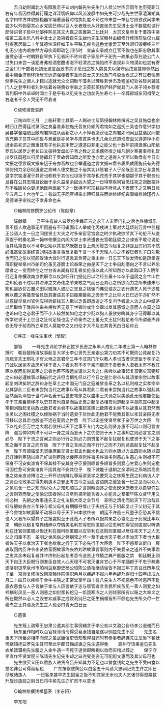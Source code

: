 <!-- { "loadSidebar": true } -->
　　吾自幼则闻北方有醇雅君子曰刘内翰先生先生门人侯公世杰吾同年也历宪职江右有年吾因益得其行履之详深切叹仰以风流波靡中如先生可少哉先生世家澶渊矩其名字曰中方体貌魁梧器宇凝重垂髫时恪执礼度不苟过市未尝一举目它顾孜孜问学未尝少以外物婴其心乡党固巳待以巨人长者既长从好直张先生受进士业不数载就试行部侍讲曾子启中允邹仲熙见其文大嘉之拔置第二比廷对　太宗文皇帝复于羣策中亲擢第二盖永乐八科中北士之及第者自先生始也先生官翰林由编修升修撰前后仅九载引疾家居踰二十年其德性温粹如玉生平殊无疾言遽色尤孝爱天至外艰归毁瘠终三年礼无少违内艰亦然方母疾闻即疏乞归侍时　宣庙实录成立迁官不俟也在职忠敬其事虽微必谨一时朝野自宰执下见者罔不称曰君子家居严于祀先一疏果必荐扫迹公门人过失口未尝一谈犯者弗校酒愈酣语滋不轻清苦之操始终不渝视非义物漠如也尝有寄之金□□千数者死初无遗言亟致书其子悉归之故人魏良夫以蒲守远戌窘甚即恻然出囊中赐金济焉环所居无远迩强梗者率革而良士夫无论及门与否佥表式之有过者恒栗然惧先生之闻人才籍以造就尤众文词黜华藻务以理胜若世杰及程鉴纪钦谷琰刘辅其门人之登甲科者刘珙张着谷瑛黄钦李新之卫英彭英杨俨韩俨俊其门人弟子领乡荐者皆列职中外卓卓时闻士于是乎有以见先生之功矣先生寿七十一卒葬郡城东冈祖茔之右送者千余人哭无不尽哀者 

　　○施修撰盘哀辞 

　　正统四年三月　上临轩策士其第一人赐进士及第授翰林修撰苏之吴县施盘也余时归江西得廷试录阅之良喜盖非独施氏吾友侍郎周君恂如之巡抚三吴也作意兴学初吴县学舍隘陋且敝周君择胜从而新之小人不怿者造谤诬之周君如罔闻且益选民间俊秀充弟子员其中而盘与焉至是亦吴学与周君喜也无几余北还道淮安盘父遵道棹小舟迓余虽初识之而重其有子也执其手贺之遵道曰非走之能父也十数年前携盘客山阳依罗氏以居罗之老长曰文振特爱盘如子育之教之又求儒师授之经凡朝夕寒暑事师礼皆出罗氏既冠以归吴侍郎君于罗故尝知盘之所爱也亦爱之遂得入学所以致盘有今日实文振之德言既文振来迓于舟亦吾故也余举遵道之言文振曰盘令质夙成固施氏有先德铎何预力余窃叹遵道之弗昧人德文振之不居其功非皆君子人乎余既至北京日与盘处盘字宗铭濯濯乎其资也秩秩乎其仪也坦坦乎其存也孜孜乎其学也颛颛乎其于职务也旦暮在公其志端且锐而于余久益亲余固远大望之一日得寒疾同官悉往视之则医投补剂不胜困矣众更求他医两医欲下之一医持不可宗铭拒不听竟从下者既下之又明日竟卒五月二十六也年二十有四无子同官相率出赙归其丧而始终经纪丧事编修徐瑾行人吴德嗟乎宗铭之不幸非命也夫 

　　○翰林院修撰罗公伦传（陈献章） 

　　陈献章 
　　吾平生有故人曰罗伦字彝正吉之永丰人宋罗门礼之后也性慷慨乐善不疑人欺遇事无所回避有不可辄面斥人举成化丙戌进士策对大廷顷刻万言中引程正公语人主一日之间接贤士大夫之时多亲宦官宫妾之时少执政欲节其下句伦不从直声震于时奏名第一翰林修撰会内阁大学士李贤遭丧去官朝廷留之台谏皆不敢论说伦诣其私第告以不可李公始以其言然既数日复上疏历陈古今起复之非是且曰如其不然必准富弼故事终丧刘珙故事言事反复数千言一本于天理人心之不容巳者孔子曰勿欺也而犯之伦以犯颜敢谏大救时行道急其负荷之重未尝一日忘天下故发愤如是疏奏遂落职提举泉州市舶司伦虽见逐而士论益荣之由是天下之士争自刮磨向之不言以养忠厚者之一变而终伦之世台省未闻有起复者矣伦虽以此人所知然亦以此取□于人明年召还复修撰改南京供职寻以疾辞归开门授徒日以注经业垂十年卒于退居之金牛山世之知伦者不过以其滂沛之文奇伟之节果敢之气而巳至其心之所欲而力之所未逮未尽知也尝欲仿古置义田以赡族人或助之堂食之钱谢而弗受或衣之衣行遇乞人死于途辄解以覆之客晨至留具饭其妻语其子曰瓶粟罄矣之旁舍干之比举火日巳近午亦旷然不以意提举泉州官例应得折薪钱其人欺以乏告即放遣之不复问予尝遣人访之山中结茅以居取给于陇亩往来共樵牧若无意于世者时或作文章以发其感慨之意而人亦莫之知也论曰伦之必君子而不小人较然矣如伦之才少贬以狥人虽欲穷晦其身宁可得耶以其所学进说于上世目之狂何足怪也孟子称豪杰之士虽无文王犹兴若伦者今所谓豪杰非欤无导于前而所立卓然人莫能夺之又曰伦才大不及志其青天白日足称云 

　　○序正一峰先生事状（邹智） 

　　邹智 
　　一峰先生讳伦字彝正姓罗氏吉之永丰人成化二年进士第一入翰林修撰时　朝廷援杨漙故事起复大学士李公贤先王亲诣公第力劝其不可既而公竟起复乃抗疏言先王制礼子有父母之丧君命三年不过其门所以教人孝也古者求忠臣于孝子之门诚以居家孝故忠可移于君人子者未有不孝于亲而能忠于君者也人君者未有不教其臣以孝而能得其臣之忠者也臣不暇远举请以宋言之仁宗尝以故事起复富弼矣富弼辞之曰何必遵故事以狥前代之非但当据礼经以行今日之是仁宗卒从其请孝宗尝以故事起复刘珙矣珙之辞曰身在草土之中国无门庭之寇难冒金革之名以私利禄之实孝宗卒允其辞此二臣者未尝狥当代之故事以苟从其君此二君者未尝狥当代之故事以强起其臣然而功泽加于当时声名垂于后世史笔侈之以盛事士夫诵之以美谈此无他君能使臣孝于其亲臣能移孝以忠其君也自是而后史嵩之起复丞相贾似道起复平章陈宜中起复宰相刘黻起复执政此数君者未尝不以故事起其臣此数臣者未尝不以故事从其君然而生灵以之困社稷之以倾贻祸于当时遗臭于后世此无他君不能教其臣以孝其亲臣无孝可移以忠其君也殷鉴不远在夏后之世愿　陛下以宋鉴使贤尽孝于亲万世之大臣　陛下以礼处臣万世之大君若欲任以天下之事不专门内之私则贤身虽不可起口则可言宜降　温旨俾如刘珙不可以一身之戚而忘天下之忧使贤于天下之事知之则必言言之则必尽　陛下于贤之言闻之则必行行之则必力则贤虽不起复犹起复也使贤于天下之事知之而不言言之而有隐　陛下于贤之言闻之而不行行之而不力则贤虽起复犹不起复也　陛下毋谓庙堂无贤臣庶臣无贤士君盂也臣水也盂方则水随以方盂圆则水随以圆君好谏则臣随以直君好谀则臣随以佞臣直则忤旨多忤旨多则恶心生恶心生则禄不可保身不可安矣谁肯不保其禄不安其身乎臣佞则顺旨多顺旨多则爱心生爱心生则宠愈可固位愈可安矣谁肯不固其宠不安其位乎　陛下诚能于退朝之余清闲之燕略崇高贵重之势亲直谅博洽之士开怀访纳降礼尊延讲圣学之要究治之序察生民之利病访人才之贤否论政事之得失明道术之邪正考古今之治乱咨边防之缓急舍一巳之见而以众人之见见舍一巳之知而以众人之知知顺旨之言则察面逐之使贡谀保宠者无以自容忤旨之言则容而受之使愉忠国者得以自尽则贤所能言者人亦能言之羣策毕陈众贤毕用又何必拘　先朝之故事违先王之礼法损大臣之全节亏　圣明之清化而后天下可治哉且妇与舅姑丧亦三年孙与祖父母礼有期服夺情止于夫初无与于妇起复止于父初无于其子今舍馆如故妻孥不动将以号于天下曰本欲终丧　朝廷不许虽三尺童子臣恐其不信也人父者所以望其子之报岂拟至于此哉人子者所以报其亲之心岂忍至于此哉比年以来　朝廷以起复常典缙绅以夺情美名利在得恩则匿服以受恩利在得官则匿服以听选利在迁官则匿服以俟迁利在掇科则匿服以应举利在贪赃则匿服以居任率天下之人无父之归臣不忍　圣明之世风俗之弊纲常之坏一至于此也天子者以孝治天下者也大臣者佐天子以孝治天下者也欲孝之行于天下必先行于大臣愿　陛下不惑羣议断自　宸衷取回内臣许令李贤依富弼故事终丧依刘珙故事言事则内不失爱亲之道外不失事君之忠其余未起复者并许终制巳起复者悉令追丧止夺情之典严匿服之禁　朝廷既正则天下自正大臣既行则羣臣自效人心天理不可冺灭谁肯甘心于不孝腼颜于不忠乎疏奏遂落职提举泉州市舶司监察御史杨公琅陈公选相继请留皆不报三年丁亥召还四年戊子至　京师复修撰改南京翰林院供职两月以疾辞不报六年再辞乃得归十四年戊戌九月二十四日以疾终于金牛书院之正密堂享年四十有八先生人不视恶色不听恶声不耻恶衣恶食与人子言依于孝与人臣言依于忠与居官者言言民所疾苦见一善人则爱之如祥麟彩凤见一恶人则恶之如封豕长蛇见一饥饿寒冻之人则倾家所有以赈之大率义之所在毅然以必人之毁誉欢戚事之成败利钝巳之死生祸福皆所不顾也先生所交尽一世豪杰之士其语及先生之人也必曰青天白日云 

　　○遗事 

　　先生既上疏宰王忠肃公遣其部主事倪辅言于李公劝以文潞公自待李公逊谢而巳 
　　杨东里作相时以百官禄薄请令得受皂隶钱自是遂以例独先生不受 
　　先生名重天下所至必相率而观之虽武臣俗吏皆知敬仰召还时有奏事者辞连先生法当下镇抚司狱镇抚曰罗先生其可至此乎即日鞠成谳之先生遂得免 
　　高州守饶秉鉴见先生衣单馈蠒袍先生服之入金牛遇一丐死于道傍即解袍以敛而买棺以葬之 
　　保宁守李直作怀贤堂祀三陈请先生记先生却之曰尧叟尧咨无可祀祀文惠而及其父母可也 
　　先生欲买义田以赡族人进贤令吕升知其力不足也以堂食钱助之先生不受曰食以堂名非公可得而私也 
　　广东按察使陶公以白金五十两请大忠祠记先生许之即日尽散诸族人 
　　一日客来甚早先生固留之饭不知其家无米也夫人乞诸邻得湿粟数升旋炒旋脱之刖日巳将中矣先生亦旷然不以意也 

　　○翰林修撰钱福墓表（李东阳） 

　　李东阳 
